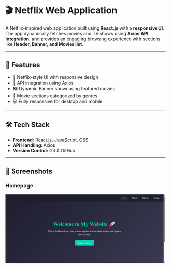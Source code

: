 # 🎬 Netflix Web Application

A Netflix-inspired web application built using **React.js** with a **responsive UI**.  
The app dynamically fetches movies and TV shows using **Axios API integration**, and provides an engaging browsing experience with sections like **Header, Banner, and Movies list**.

---

## 🚀 Features
- 🎥 Netflix-style UI with responsive design  
- 📡 API integration using Axios  
- 🖼️ Dynamic Banner showcasing featured movies  
- 📂 Movie sections categorized by genres  
- 💻 Fully responsive for desktop and mobile  

---

## 🛠️ Tech Stack
- **Frontend:** React.js, JavaScript, CSS  
- **API Handling:** Axios  
- **Version Control:** Git & GitHub  

---

## 📸 Screenshots

### Homepage
![Movies-Platform](./Screenshots/home.png)

